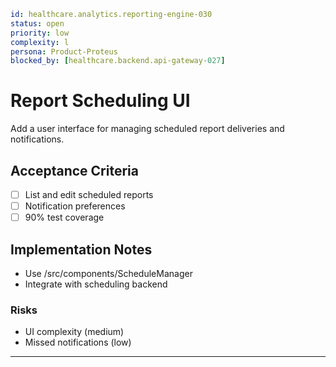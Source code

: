 ```yaml
id: healthcare.analytics.reporting-engine-030
status: open
priority: low
complexity: l
persona: Product-Proteus
blocked_by: [healthcare.backend.api-gateway-027]
```

# Report Scheduling UI

Add a user interface for managing scheduled report deliveries and notifications.

## Acceptance Criteria

- [ ] List and edit scheduled reports
- [ ] Notification preferences
- [ ] 90% test coverage

## Implementation Notes

- Use /src/components/ScheduleManager
- Integrate with scheduling backend

### Risks

- UI complexity (medium)
- Missed notifications (low)

---
